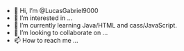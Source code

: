- 👋 Hi, I’m @LucasGabriel9000
- 👀 I’m interested in ...
- 🌱 I’m currently learning Java/HTML and cass/JavaScript.
- 💞️ I’m looking to collaborate on ...
- 📫 How to reach me ...

<!---
LucasGabriel9000/LucasGabriel9000 is a ✨ special ✨ repository because its `README.md` (this file) appears on your GitHub profile.
You can click the Preview link to take a look at your changes.
--->
